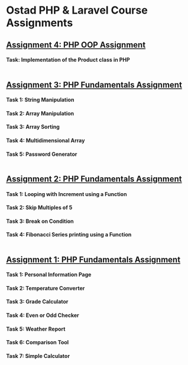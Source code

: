 # Ostad PHP & Laravel Course Assignments
## <a href="https://github.com/munaimpro/ostad_php_laravel_assignments/tree/main/Module_4">Assignment 4: PHP OOP Assignment</a>
#### Task: Implementation of the Product class in PHP <br/><br/>

## <a href="https://github.com/munaimpro/ostad_php_laravel_assignments/tree/main/Module_3">Assignment 3: PHP Fundamentals Assignment</a>
#### Task 1: String Manipulation
#### Task 2: Array Manipulation
#### Task 3: Array Sorting
#### Task 4: Multidimensional Array
#### Task 5: Password Generator <br/><br/>

## <a href="https://github.com/munaimpro/ostad_php_laravel_assignments/tree/main/Module_2">Assignment 2: PHP Fundamentals Assignment</a>
#### Task 1: Looping with Increment using a Function
#### Task 2: Skip Multiples of 5
#### Task 3: Break on Condition
#### Task 4: Fibonacci Series printing using a Function <br/><br/>

## <a href="https://github.com/munaimpro/ostad_php_laravel_assignments/tree/main/Module_1">Assignment 1: PHP Fundamentals Assignment</a>
#### Task 1: Personal Information Page
#### Task 2: Temperature Converter
#### Task 3: Grade Calculator
#### Task 4: Even or Odd Checker
#### Task 5: Weather Report
#### Task 6: Comparison Tool
#### Task 7: Simple Calculator
